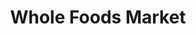 ---
title: "Whole Foods Market"
url: /phoenix/whole-foods-market-north-20th-street/
shop: supermarket
---